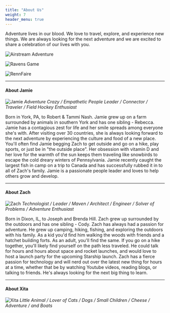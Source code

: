 ```yaml
---
title: "About Us"
weight: 7
header_menu: true
---
```


Adventure lives in our blood. We love to travel, explore, and experience new things. We are always looking for the next adventure and we are excited to share a celebration of our lives with you.

![Airstream Adventure](images/airstream_adventure.jpeg)

![Ravens Game](images/jz_ravens.jpeg)

![RennFaire](images/jz_renn.jpeg)

----


#### About Jamie
![Jamie](images/jamie_cinematic.gif)
_Adventure Crazy / Empathetic People Leader / Connector / Traveler / Field Hockey Enthusiast_

Born in York, PA, to Robert & Tammi Nash. Jamie grew up on a farm surrounded by animals in southern York and has one sibling - Rebecca. Jamie has a contagious zest for life and her smile spreads among everyone she's with. After visiting over 30 countries, she is always looking forward to the next adventure by experiencing the culture and food of a new place. You'll often find Jamie begging Zach to get outside and go on a hike, play sports, or just be in "the outside place". Her obsession with vitamin D and her love for the warmth of the sun keeps them traveling like snowbirds to escape the cold dreary winters of Pennsylvania. Jamie recently caught the largest fish in camp on a trip to Canada and has successfully rubbed it in to all of Zach's family. Jamie is a passionate people leader and loves to help others grow and develop.

----

#### About Zach
![Zach](images/zach.jpeg)
_Technologist / Leader / Maven / Architect / Engineer / Solver of Problems / Adventure Enthusiast_

Born in Dixon, IL, to Joseph and Brenda Hill. Zach grew up surrounded by the outdoors and has one sibling - Cody. Zach has always had a passion for adventure. He grew up camping, hiking, fishing, and exploring the outdoors with his family. As a kid you'd find him walking the woods with friends and a hatchet building forts. As an adult, you'll find the same. If you go on a hike together, you'll likely find yourself on the path less traveled. He could talk for hours and hours about space and rocket launches, and would love to host a launch party for the upcoming Starship launch. Zach has a fierce passion for technology and will nerd out over the latest new thing for hours at a time, whether that be by watching Youtube videos, reading blogs, or talking to friends. He's always looking for the next big thing to learn.

----

#### About Xita
![Xita](images/xita_fishing.jpeg)
_Little Animal / Lover of Cats / Dogs / Small Children / Cheese / Adventure / and Boats_
